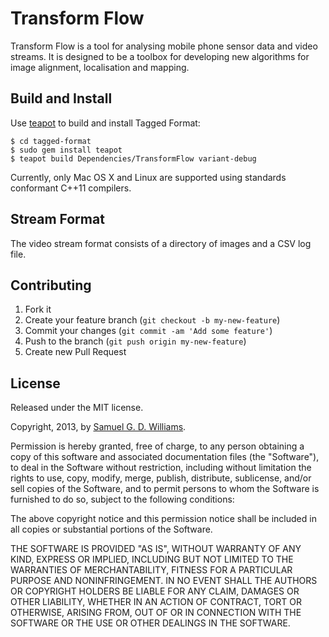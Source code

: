 # Transform Flow

Transform Flow is a tool for analysing mobile phone sensor data and video streams. It is designed to be a toolbox for developing new algorithms for image alignment, localisation and mapping.

## Build and Install

Use [teapot][teapot] to build and install Tagged Format:

	$ cd tagged-format
	$ sudo gem install teapot
	$ teapot build Dependencies/TransformFlow variant-debug

Currently, only Mac OS X and Linux are supported using standards conformant C++11 compilers.

[teapot]: http://www.kyusu.org

## Stream Format

The video stream format consists of a directory of images and a CSV log file.

## Contributing

1. Fork it
2. Create your feature branch (`git checkout -b my-new-feature`)
3. Commit your changes (`git commit -am 'Add some feature'`)
4. Push to the branch (`git push origin my-new-feature`)
5. Create new Pull Request

## License

Released under the MIT license.

Copyright, 2013, by [Samuel G. D. Williams](http://www.codeotaku.com/samuel-williams).

Permission is hereby granted, free of charge, to any person obtaining a copy
of this software and associated documentation files (the "Software"), to deal
in the Software without restriction, including without limitation the rights
to use, copy, modify, merge, publish, distribute, sublicense, and/or sell
copies of the Software, and to permit persons to whom the Software is
furnished to do so, subject to the following conditions:

The above copyright notice and this permission notice shall be included in
all copies or substantial portions of the Software.

THE SOFTWARE IS PROVIDED "AS IS", WITHOUT WARRANTY OF ANY KIND, EXPRESS OR
IMPLIED, INCLUDING BUT NOT LIMITED TO THE WARRANTIES OF MERCHANTABILITY,
FITNESS FOR A PARTICULAR PURPOSE AND NONINFRINGEMENT. IN NO EVENT SHALL THE
AUTHORS OR COPYRIGHT HOLDERS BE LIABLE FOR ANY CLAIM, DAMAGES OR OTHER
LIABILITY, WHETHER IN AN ACTION OF CONTRACT, TORT OR OTHERWISE, ARISING FROM,
OUT OF OR IN CONNECTION WITH THE SOFTWARE OR THE USE OR OTHER DEALINGS IN
THE SOFTWARE.